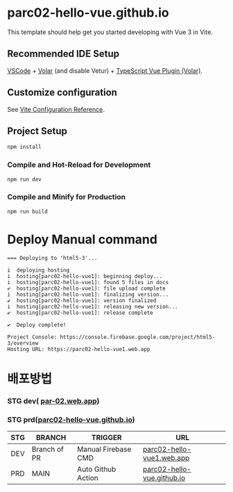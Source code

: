 # parc02-hello-vue.github.io

This template should help get you started developing with Vue 3 in Vite.

## Recommended IDE Setup

[VSCode](https://code.visualstudio.com/) + [Volar](https://marketplace.visualstudio.com/items?itemName=Vue.volar) (and disable Vetur) + [TypeScript Vue Plugin (Volar)](https://marketplace.visualstudio.com/items?itemName=Vue.vscode-typescript-vue-plugin).

## Customize configuration

See [Vite Configuration Reference](https://vitejs.dev/config/).

## Project Setup

```sh
npm install
```

### Compile and Hot-Reload for Development

```sh
npm run dev
```

### Compile and Minify for Production

```sh
npm run build
```
# Deploy Manual command
```
=== Deploying to 'html5-3'...

i  deploying hosting
i  hosting[parc02-hello-vue1]: beginning deploy...
i  hosting[parc02-hello-vue1]: found 5 files in docs
✔  hosting[parc02-hello-vue1]: file upload complete
i  hosting[parc02-hello-vue1]: finalizing version...
✔  hosting[parc02-hello-vue1]: version finalized
i  hosting[parc02-hello-vue1]: releasing new version...
✔  hosting[parc02-hello-vue1]: release complete

✔  Deploy complete!

Project Console: https://console.firebase.google.com/project/html5-3/overview
Hosting URL: https://parc02-hello-vue1.web.app
```

# 배포방법

### STG dev( [par-02.web.app](https://par-02.web.app/))
### STG prd([parc02-hello-vue.github.io](https://parc02-hello-vue.github.io/))

|STG|BRANCH|TRIGGER|URL|
|-----|---|---|---|
|DEV|Branch of PR|Manual Firebase CMD|[parc02-hello-vue1.web.app](https://parc02-hello-vue1.web.app/)|
|PRD|MAIN|Auto Github Action| [parc02-hello-vue.github.io](https://parc02-hello-vue.github.io/)|

